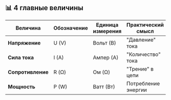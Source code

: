 
## 📊 4 главные величины

| Величина          | Обозначение | Единица измерения | Практический смысл  |
| ----------------- | ----------- | ----------------- | ------------------- |
| **Напряжение**    | U (V)       | Вольт (В)         | "Давление" тока     |
| **Сила тока**     | I (A)       | Ампер (А)         | "Количество" тока   |
| **Сопротивление** | R (Ω)       | Ом (Ω)            | "Трение" в цепи     |
| **Мощность**      | P (W)       | Ватт (Вт)         | Потребление энергии |

